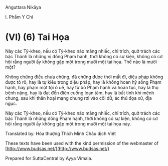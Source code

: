 Aṅguttara Nikāya

I. Phẩm Y Chỉ

# (VI) (6) Tai Họa

Này các Tỷ-kheo, nếu có Tỷ-kheo nào mắng nhiếc, chỉ trích, quở trách các bậc Thánh là những vị đồng Phạm hạnh, thời không có sự kiện, không có cơ hội rằng người ấy không gặp một trong mười một tai họa. Thế nào là mười một?

Không chứng điều chưa chứng, đã chứng được thời mất đi, diệu pháp không được tỏ rõ, hay là tự kiêu trong diệu pháp, hay là không hoan hỷ sống Phạm hạnh, hay phạm một tội ô uế, hay từ bỏ Phạm hạnh và hoàn tục, hay là thọ bệnh nặng, hay là đạt đến điên cuồng loạn tâm, hay là bất tỉnh khi mệnh chung, sau khi thân hoại mạng chung rơi vào cõi dữ, ác thú đọa xứ, địa ngục.

Này các Tỷ-kheo, nếu có Tỷ-kheo nào mắng nhiếc, chỉ trích, quở trách các bậc Thánh là những đồng Phạm hạnh, thời không có sự kiện, không có cơ hội rằng người ấy không gặp một trong mười một tai họa này.

Translated by: Hòa thượng Thích Minh Châu dịch Việt

These texts have been used with the kind permission of the webmaster of [http://www.budsas.net/](http://www.budsas.net/)

Prepared for SuttaCentral by Ayya Vimala.